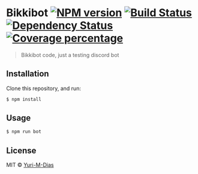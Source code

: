 # Bikkibot [![NPM version][npm-image]][npm-url] [![Build Status][travis-image]][travis-url] [![Dependency Status][daviddm-image]][daviddm-url] [![Coverage percentage][coveralls-image]][coveralls-url]
> Bikkibot code, just a testing discord bot

## Installation

Clone this repository, and run:
```sh
$ npm install
```

## Usage

```js
$ npm run bot
```

## License

MIT © [Yuri-M-Dias]()


[npm-image]: https://badge.fury.io/js/seibahbot.svg
[npm-url]: https://npmjs.org/package/seibahbot
[travis-image]: https://travis-ci.org/Yuri-M-Dias/seibahbot.svg?branch=master
[travis-url]: https://travis-ci.org/Yuri-M-Dias/seibahbot
[daviddm-image]: https://david-dm.org/Yuri-M-Dias/seibahbot.svg?theme=shields.io
[daviddm-url]: https://david-dm.org/Yuri-M-Dias/seibahbot
[coveralls-image]: https://coveralls.io/repos/Yuri-M-Dias/seibahbot/badge.svg
[coveralls-url]: https://coveralls.io/r/Yuri-M-Dias/seibahbot
